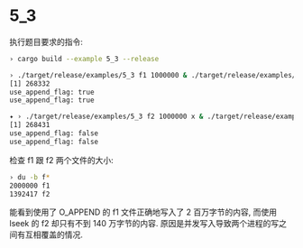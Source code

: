 # 5_3

执行题目要求的指令:

```bash
› cargo build --example 5_3 --release

› ./target/release/examples/5_3 f1 1000000 & ./target/release/examples/5_3 f1 1000000
[1] 268332
use_append_flag: true
use_append_flag: true

✦ › ./target/release/examples/5_3 f2 1000000 x & ./target/release/examples/5_3 f2 1000000 x
[1] 268431
use_append_flag: false
use_append_flag: false
```

检查 f1 跟 f2 两个文件的大小:

```bash
› du -b f*
2000000 f1
1392417 f2
```

能看到使用了 O_APPEND 的 f1 文件正确地写入了 2 百万字节的内容, 而使用 lseek 的 f2 却只有不到 140 万字节的内容.
原因是并发写入导致两个进程的写之间有互相覆盖的情况.

